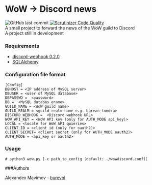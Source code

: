 # WoW -> Discord news


![GitHub last commit](https://img.shields.io/github/last-commit/google/skia.svg)
[![Scrutinizer Code Quality](https://scrutinizer-ci.com/g/burevol/wow_discord_news/badges/quality-score.png?b=master)](https://scrutinizer-ci.com/g/burevol/wow_discord_news/?branch=master)  
A small project to forward the news of the WoW guild to Discord  
A project still in development

### Requirements
* [discord-webhook 0.2.0](https://pypi.org/project/discord-webhook/ )
* [SQLAlchemy](https://www.sqlalchemy.org/)  

### Configuration file format  
```
[Config]
DBHOST = <IP address of MySQL server>
DBUSER = <user of MySQL database>
DBPASSWD =  <password>
DB =  <MySQL databas ename>
GUILD_NAME = <WoW guild name>
GUILD_REALM = <guild realm name e.g. borean-tundra>
DISCORD_WEBHOOK =  <Discord webhook URL>
WOW_API_KEY = <WoW API key (only for AUTH_MODE api_key)> 
LOCAL = <locale for WoW API quieries>
CLIENT_ID = <client id (only for oauth2)>
CLIENT_SECRET= <client secret (only for AUTH_MODE oauth2)>
AUTH_MODE = <api_key or oauth2>
```


### Usage  

```# python3 wow.py [-c path_to_config (default: ./wowdiscord.conf)]```


###Authors   

Alexandex Mavimov - [burevol](https://github.com/burevol)


